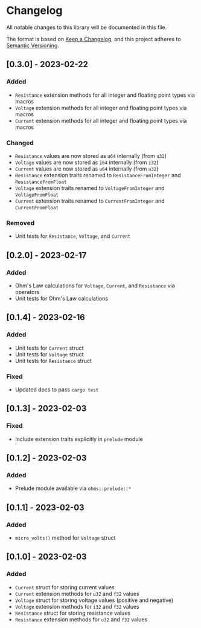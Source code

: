 # Changelog
All notable changes to this library will be documented in this file.

The format is based on [Keep a Changelog](https://keepachangelog.com/en/1.0.0/),
and this project adheres to [Semantic Versioning](https://semver.org/spec/v2.0.0.html).

## [0.3.0] - 2023-02-22

### Added

- `Resistance` extension methods for all integer and floating point types via macros
- `Voltage` extension methods for all integer and floating point types via macros
- `Current` extension methods for all integer and floating point types via macros

### Changed

- `Resistance` values are now stored as `u64` internally (from `u32`)
- `Voltage` values are now stored as `i64` internally (from `i32`)
- `Current` values are now stored as `u64` internally (from `u32`)
- `Resistance` extension traits renamed to `ResistanceFromInteger` and `ResistanceFromFloat`
- `Voltage` extension traits renamed to `VoltageFromInteger` and `VoltageFromFloat`
- `Current` extension traits renamed to `CurrentFromInteger` and `CurrentFromFloat`

### Removed

- Unit tests for `Resistance`, `Voltage`, and `Current`

## [0.2.0] - 2023-02-17

### Added

- Ohm's Law calculations for `Voltage`, `Current`, and `Resistance` via operators
- Unit tests for Ohm's Law calculations

## [0.1.4] - 2023-02-16

### Added

- Unit tests for `Current` struct
- Unit tests for `Voltage` struct
- Unit tests for `Resistance` struct

### Fixed

- Updated docs to pass `cargo test`

## [0.1.3] - 2023-02-03

### Fixed

- Include extension traits explicitly in `prelude` module

## [0.1.2] - 2023-02-03

### Added

- Prelude module available via `ohms::prelude::*`

## [0.1.1] - 2023-02-03

### Added

- `micro_volts()` method for `Voltage` struct

## [0.1.0] - 2023-02-03

### Added

- `Current` struct for storing current values
- `Current` extension methods for `u32` and `f32` values
- `Voltage` struct for storing voltage values (positive and negative)
- `Voltage` extension methods for `i32` and `f32` values
- `Resistance` struct for storing resistance values
- `Resistance` extension methods for `u32` and `f32` values
